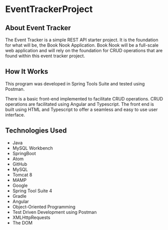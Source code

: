 # EventTrackerProject


## About Event Tracker
The Event Tracker is a simple REST API starter project. It is the foundation for what will be, the Book Nook Application. Book Nook will be a full-scale web application and will rely on the foundation for CRUD operations that are found within this event tracker project.  

## How It Works
This program was developed in Spring Tools Suite and tested using Postman.

There is a basic front-end implemented to facilitate CRUD operations. CRUD operations are facilitated using Angular and Typescript. The front end is built using HTML and Typescript to offer a seamless and easy to use user interface.



## Technologies Used

-  Java
-  MySQL Workbench
-  SpringBoot
-  Atom
-  GitHub
-  MySQL
-  Tomcat 8
-  MAMP
-  Google
-  Spring Tool Suite 4
-  Gradle
-  Angular
-  Object-Oriented Programming
-  Test Driven Development using Postman
- XMLHttpRequests
- The DOM
